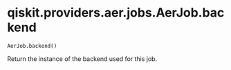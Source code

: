# qiskit.providers.aer.jobs.AerJob.backend

`AerJob.backend()`

Return the instance of the backend used for this job.
